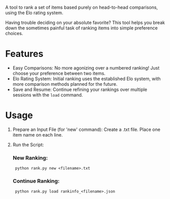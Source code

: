 A tool to rank a set of items based purely on head-to-head comparisons, using the Elo rating system.

Having trouble deciding on your absolute favorite? This tool helps you break down the sometimes painful task of ranking items into simple preference choices.

# Features

 - Easy Comparisons: No more agonizing over a numbered ranking! Just choose your preference between two items.
 - Elo Rating System: Initial ranking uses the established Elo system, with more comparison methods planned for the future.
 - Save and Resume: Continue refining your rankings over multiple sessions with the `load` command.
 
# Usage

1. Prepare an Input File (for 'new' command):
        Create a .txt file.
        Place one item name on each line.

2. Run the Script:

    ### New Ranking:

        python rank.py new <filename>.txt 

    ### Continue Ranking:


        python rank.py load rankinfo_<filename>.json 

